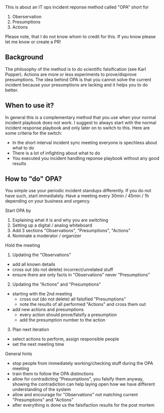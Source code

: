 This is about an IT ops incident reponse method called "OPA" short for

1. Oberservation
2. Presumptions
3. Actions

Please note, that I do not know whom to credit for this. If you know please let me know or create a PR!

## Background

The philosophy of the method is to do scientific falsification (see Karl Popper). Actions are more or
less experiments to prove/disprove presumptions. The idea behind OPA is that you cannot solve the current
incident because your presumptions are lacking and it helps you to do better.

## When to use it?

In general this is a complementary method that you use when your normal incident playbook does not work.
I suggest to always start with the normal incident response playbook and only later on to switch to this.
Here are some criteria for the switch:

- In the short interval incident sync meeting everyone is spechless about what to do
- There is a lot of infighting about what to do
- You executed you incident handling reponse playbook without any good results

## How to "do" OPA?

You simple use your periodic incident standups differently. If you do not have such, start immediately.
Have a meeting every 30min / 45min / 1h depending on your business and urgency.

Start OPA by

1. Explaining what it is and why you are switching
2. Setting up a digital / analog whiteboard
3. Add 3 sections "Observations", "Presumptions", "Actions"
4. Nominate a moderator / organizer

Hold the meeting

1. Updating the "Observations"
  - add all known details
  - cross out (do not delete) incorrect/unrelated stuff
  - ensure there are only facts in "Observations" never "Presumptions"

2. Updating the "Actions" and "Presumptions"
  - starting with the 2nd meeting 
    - cross out (do not delete) all falsified "Presumptions"
    - note the results of all performed "Actions" and cross them out
  - add new actions and presumptions
    - every action should prove/falsify a presumption
    - add the presumption number to the action

3. Plan next iteration
  - select actions to perform, assign responsible people
  - set the next meeting time

General hints
- stop people from immediately working/checking stuff during the OPA meeting
- train them to follow the OPA distinctions
- allow for contradicting "Presumptions", you falsify them anyway, showing the contradiction
  can help laying open how we have different understanding of the system
- allow and encourage for "Observations" not matching current "Presumptions" and "Actions"
- after everything is done us the falsifaction results for the post mortem
